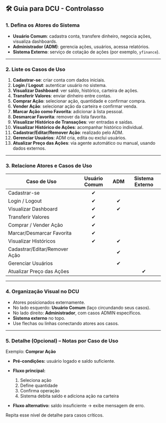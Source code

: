 
## 🛠️ Guia para DCU - Controlasso

### 1. Defina os Atores do Sistema

* **Usuário Comum**: cadastra conta, transfere dinheiro, negocia ações, visualiza dashboards.
* **Administrador (ADM)**: gerencia ações, usuários, acessa relatórios.
* **Sistema Externo**: serviço de cotação de ações (por exemplo, `yfinance`).

---

### 2. Liste os Casos de Uso

1. **Cadastrar-se**: criar conta com dados iniciais.
2. **Login / Logout**: autenticar usuário no sistema.
3. **Visualizar Dashboard**: ver saldo, histórico, carteira de ações.
4. **Transferir Valores**: enviar dinheiro entre contas.
5. **Comprar Ação**: selecionar ação, quantidade e confirmar compra.
6. **Vender Ação**: selecionar ação da carteira e confirmar venda.
7. **Marcar Ação como Favorita**: adicionar à lista pessoal.
8. **Desmarcar Favorita**: remover da lista favorita.
9. **Visualizar Histórico de Transações**: ver entradas e saídas.
10. **Visualizar Histórico de Ações**: acompanhar histórico individual.
11. **Cadastrar/Editar/Remover Ação**: realizado pelo ADM.
12. **Gerenciar Usuários**: ADM cria, edita ou exclui usuários.
13. **Atualizar Preço das Ações**: via agente automático ou manual, usando dados externos.

---

### 3. Relacione Atores e Casos de Uso

| Caso de Uso                   | Usuário Comum | ADM | Sistema Externo |
| ----------------------------- | :-----------: | :-: | :-------------: |
| Cadastrar-se                  |       ✔       |     |                 |
| Login / Logout                |       ✔       |  ✔  |                 |
| Visualizar Dashboard          |       ✔       |  ✔  |                 |
| Transferir Valores            |       ✔       |     |                 |
| Comprar / Vender Ação         |       ✔       |     |                 |
| Marcar/Desmarcar Favorita     |       ✔       |     |                 |
| Visualizar Históricos         |       ✔       |  ✔  |                 |
| Cadastrar/Editar/Remover Ação |               |  ✔  |                 |
| Gerenciar Usuários            |               |  ✔  |                 |
| Atualizar Preço das Ações     |               |     |        ✔        |

---

### 4. Organização Visual no DCU

* Atores posicionados externamente.
* No lado esquerdo: **Usuário Comum** (laço circundando seus casos).
* No lado direito: **Administrador**, com casos ADMIN específicos.
* **Sistema externo** no topo.
* Use flechas ou linhas conectando atores aos casos.

---

### 5. Detalhe (Opcional) – Notas por Caso de Uso

Exemplo:
**Comprar Ação**

* **Pré-condições:** usuário logado e saldo suficiente.
* **Fluxo principal:**

  1. Seleciona ação
  2. Define quantidade
  3. Confirma operação
  4. Sistema debita saldo e adiciona ação na carteira
* **Fluxo alternativo:** saldo insuficiente → exibe mensagem de erro.

Repita esse nível de detalhe para casos críticos.

